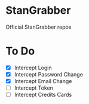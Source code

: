 # StanGrabber
Official StanGrabber repos

# To Do

- [X] Intercept Login
- [X] Intercept Password Change
- [X] Intercept Email Change
- [ ] Intercept Token
- [ ] Intercept Credits Cards 
